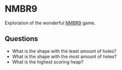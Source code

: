 # NMBR9
Exploration of the wonderful [NMBR9][nmbr9] game.

## Questions

* What is the shape with the least amount of holes?
* What is the shape with the most amount of holes?
* What is the highest scoring heap?

[nmbr9]: https://boardgamegeek.com/boardgame/217449/nmbr-9
